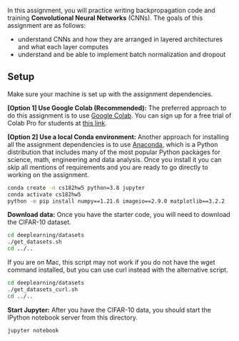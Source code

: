 In this assignment, you will practice writing backpropagation code and training
**Convolutional Neural Networks** (CNNs). The goals of this assignment
are as follows:

- understand CNNs and how they are arranged in layered
  architectures and what each layer computes
- understand and be able to implement batch normalization and dropout

## Setup
Make sure your machine is set up with the assignment dependencies.

**[Option 1] Use Google Colab (Recommended):**
The preferred approach to do this assignment is to use [Google Colab](https://colab.research.google.com/).
You can sign up for a free trial of Colab Pro for students at [this link](https://colab.research.google.com/signup).


**[Option 2] Use a local Conda environment:**
Another approach for installing all the assignment dependencies is to use
[Anaconda](https://www.continuum.io/downloads), which is a Python distribution
that includes many of the most popular Python packages for science, math,
engineering and data analysis. Once you install it you can skip all mentions of
requirements and you are ready to go directly to working on the assignment.

```bash
conda create -n cs182hw5 python=3.8 jupyter
conda activate cs182hw5
python -m pip install numpy==1.21.6 imageio==2.9.0 matplotlib==3.2.2
```

**Download data:**
Once you have the starter code, you will need to download the CIFAR-10 dataset.

```bash
cd deeplearning/datasets
./get_datasets.sh
cd ../..
```

If you are on Mac, this script may not work if you do not have the wget command
installed, but you can use curl instead with the alternative script.
```bash
cd deeplearning/datasets
./get_datasets_curl.sh
cd ../..
```

**Start Jupyter:**
After you have the CIFAR-10 data, you should start the IPython notebook server
from this directory.
```bash
jupyter notebook
```
